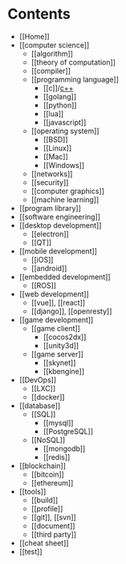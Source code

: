 # Contents
- [[Home]]
- [[computer science]]
    - [[algorithm]]
    - [[theory of computation]]
    - [[compiler]]
    - [[programming language]]
      - [[c]]/[c++](cpp)
      - [[golang]]
      - [[python]]
      - [[lua]]
      - [[javascript]]
    - [[operating system]]
      - [[BSD]]
      - [[Linux]]
      - [[Mac]]
      - [[Windows]]
    - [[networks]]
    - [[security]]
    - [[computer graphics]]
    - [[machine learning]]
- [[program library]]
- [[software engineering]]
- [[desktop development]]
    - [[electron]]
    - [[QT]]
- [[mobile development]]
    - [[iOS]]
    - [[android]]
- [[embedded development]]
    - [[ROS]]
- [[web development]]
    - [[vue]], [[react]]
    - [[django]], [[openresty]]
- [[game development]]
    - [[game client]]
        - [[cocos2dx]]
        - [[unity3d]]
    - [[game server]]
        - [[skynet]]
        - [[kbengine]]
- [[DevOps]]
    - [[LXC]]
    - [[docker]]
- [[database]]
    - [[SQL]]
        - [[mysql]]
        - [[PostgreSQL]]
    - [[NoSQL]]
        - [[mongodb]]
        - [[redis]]
- [[blockchain]]
    - [[bitcoin]]
    - [[ethereum]]
- [[tools]]
    - [[build]]
    - [[profile]]
    - [[git]], [[svn]]
    - [[document]]
    - [[third party]]
- [[cheat sheet]]
- [[test]]